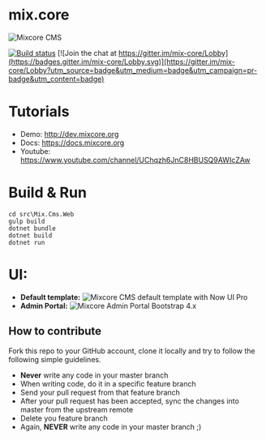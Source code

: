# mix.core

![Mixcore CMS](https://github.com/mixcore/mix.core/blob/master/assets/mixcore.png?raw=true "What is Mixcore CMS?")

[![Build status](https://ci.appveyor.com/api/projects/status/8o02frivdxa0dgpl/branch/master?svg=true)](https://ci.appveyor.com/project/Smilefounder/mix-core/branch/master) [![Join the chat at https://gitter.im/mix-core/Lobby](https://badges.gitter.im/mix-core/Lobby.svg)](https://gitter.im/mix-core/Lobby?utm_source=badge&utm_medium=badge&utm_campaign=pr-badge&utm_content=badge)

# Tutorials
- Demo: http://dev.mixcore.org
- Docs: https://docs.mixcore.org
- Youtube: https://www.youtube.com/channel/UChqzh6JnC8HBUSQ9AWIcZAw

# Build & Run

```
cd src\Mix.Cms.Web
gulp build
dotnet bundle
dotnet build
dotnet run
```

# UI:  
  - **Default template:**
![Mixcore CMS default template with Now UI Pro](https://github.com/mixcore/mix.core/blob/master/assets/front-end.jpg?raw=true "Mixcore CMS default template with Now UI Pro")
  - **Admin Portal:**
![Mixcore Admin Portal Bootstrap 4.x](https://github.com/mixcore/mix.core/blob/master/assets/admin-portal.jpg?raw=true "Mixcore CMS Admin Portal Bootstrap 4")

## How to contribute

Fork this repo to your GitHub account, clone it locally and try to follow
the following simple guidelines.

* **Never** write any code in your master branch
* When writing code, do it in a specific feature branch
* Send your pull request from that feature branch
* After your pull request has been accepted, sync the changes into master from the upstream remote
* Delete you feature branch
* Again, **NEVER** write any code in your master branch ;)
